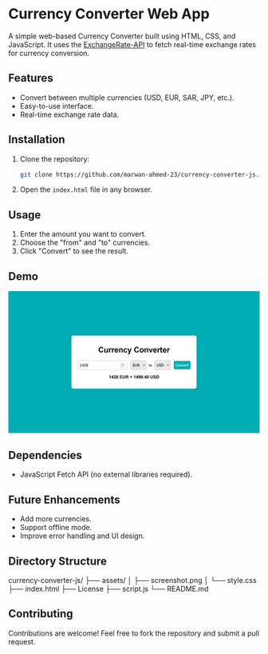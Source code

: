 # Currency Converter Web App

A simple web-based Currency Converter built using HTML, CSS, and JavaScript. It uses the [ExchangeRate-API](https://www.exchangerate-api.com/) to fetch real-time exchange rates for currency conversion.

## Features
- Convert between multiple currencies (USD, EUR, SAR, JPY, etc.).
- Easy-to-use interface.
- Real-time exchange rate data.

## Installation
1. Clone the repository:

    ```bash
    git clone https://github.com/marwan-ahmed-23/currency-converter-js.git
    ```

2. Open the `index.html` file in any browser.

## Usage

1. Enter the amount you want to convert.
2. Choose the "from" and "to" currencies.
3. Click "Convert" to see the result.

## Demo

![currency converter Demo](assets/screenshot.png "Demo of currency converter Web App")

## Dependencies

- JavaScript Fetch API (no external libraries required).


## Future Enhancements

- Add more currencies.
- Support offline mode.
- Improve error handling and UI design.

## Directory Structure

currency-converter-js/
├── assets/
│   ├── screenshot.png
│   └── style.css
├── index.html
├── License
├── script.js
└── README.md

## Contributing

Contributions are welcome! Feel free to fork the repository and submit a pull request.
